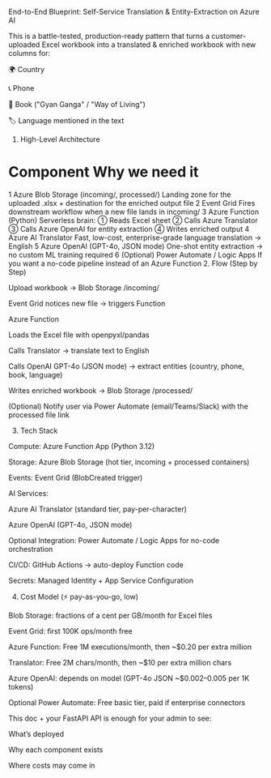 End-to-End Blueprint: Self-Service Translation & Entity-Extraction on Azure AI

This is a battle-tested, production-ready pattern that turns a customer-uploaded Excel workbook into a translated & enriched workbook with new columns for:

🌍 Country

📞 Phone

📖 Book ("Gyan Ganga" / "Way of Living")

🏷️ Language mentioned in the text

1. High-Level Architecture
#	Component	Why we need it
1	Azure Blob Storage (incoming/, processed/)	Landing zone for the uploaded .xlsx + destination for the enriched output file
2	Event Grid	Fires downstream workflow when a new file lands in incoming/
3	Azure Function (Python)	Serverless brain:
① Reads Excel sheet
② Calls Azure Translator
③ Calls Azure OpenAI for entity extraction
④ Writes enriched output
4	Azure AI Translator	Fast, low-cost, enterprise-grade language translation → English
5	Azure OpenAI (GPT-4o, JSON mode)	One-shot entity extraction → no custom ML training required
6	(Optional) Power Automate / Logic Apps	If you want a no-code pipeline instead of an Azure Function
2. Flow (Step by Step)

Upload workbook → Blob Storage /incoming/

Event Grid notices new file → triggers Function

Azure Function

Loads the Excel file with openpyxl/pandas

Calls Translator → translate text to English

Calls OpenAI GPT-4o (JSON mode) → extract entities (country, phone, book, language)

Writes enriched workbook → Blob Storage /processed/

(Optional) Notify user via Power Automate (email/Teams/Slack) with the processed file link

3. Tech Stack

Compute: Azure Function App (Python 3.12)

Storage: Azure Blob Storage (hot tier, incoming + processed containers)

Events: Event Grid (BlobCreated trigger)

AI Services:

Azure AI Translator (standard tier, pay-per-character)

Azure OpenAI (GPT-4o, JSON mode)

Optional Integration: Power Automate / Logic Apps for no-code orchestration

CI/CD: GitHub Actions → auto-deploy Function code

Secrets: Managed Identity + App Service Configuration

4. Cost Model (⚡ pay-as-you-go, low)

Blob Storage: fractions of a cent per GB/month for Excel files

Event Grid: first 100K ops/month free

Azure Function: Free 1M executions/month, then ~$0.20 per extra million

Translator: Free 2M chars/month, then ~$10 per extra million chars

Azure OpenAI: depends on model (GPT-4o JSON ~$0.002–0.005 per 1K tokens)

Optional Power Automate: Free basic tier, paid if enterprise connectors

This doc + your FastAPI API is enough for your admin to see:

What’s deployed

Why each component exists

Where costs may come in
